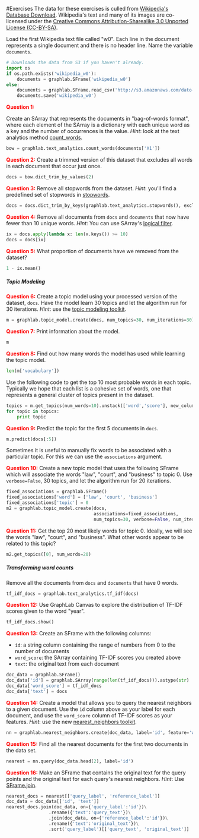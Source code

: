 #Exercises 
The data for these exercises is culled from [Wikipedia's Database Download](http://en.wikipedia.org/wiki/Wikipedia:Database_download). Wikipedia's text and many of its images are co-licensed under the [Creative Commons Attribution-Sharealike 3.0 Unported License (CC-BY-SA)](http://creativecommons.org/licenses/by-sa/2.5/).

Load the first Wikipedia text file called "w0". Each line in the document
represents a single document and there is no header line. Name the variable
`documents`.


```python
# Downloads the data from S3 if you haven't already.
import os
if os.path.exists('wikipedia_w0'):
    documents = graphlab.SFrame('wikipedia_w0')
else:
    documents = graphlab.SFrame.read_csv('http://s3.amazonaws.com/dato-datasets/wikipedia/raw/w0', header=False)
    documents.save('wikipedia_w0')
```

<span style="color:red">**Question 1:**</span>

Create an SArray that represents the documents in "bag-of-words format", where
each element of the SArray is a dictionary with each unique word as a key and
the number of occurrences is the value. *Hint*: look at the text analytics
method [count_words][1].

```python
bow = graphlab.text_analytics.count_words(documents['X1'])
```

<span style="color:red">**Question 2:**</span> Create a trimmed version of this
dataset that excludes all words in each document that occur just once.


```python
docs = bow.dict_trim_by_values(2)
```

<span style="color:red">**Question 3:**</span> Remove all stopwords from the
dataset. *Hint*: you'll find a predefined set of stopwords in [stopwords][2].

```python
docs = docs.dict_trim_by_keys(graphlab.text_analytics.stopwords(), exclude=True)
```

<span style="color:red">**Question 4:**</span> Remove all documents from `docs`
and `documents` that now have fewer than 10 unique words. *Hint*: You can use
SArray's [logical filter][3].


```python
ix = docs.apply(lambda x: len(x.keys()) >= 10)
docs = docs[ix]
```

<span style="color:red">**Question 5:**</span> What proportion of documents have
we removed from the dataset?


```python
1 - ix.mean()
```

##### Topic Modeling

<span style="color:red">**Question 6:**</span> Create a topic model using your processed version of the dataset, `docs`. Have the model learn 30 topics and let the algorithm run for 30 iterations. *Hint*: use the [topic modeling toolkit](https://dato.com/products/create/docs/generated/graphlab.topic_model.TopicModel.html).


```python
m = graphlab.topic_model.create(docs, num_topics=30, num_iterations=30)
```

<span style="color:red">**Question 7:**</span> Print information about the
model.


```python
m
```

<span style="color:red">**Question 8:**</span> Find out how many words the model
has used while learning the topic model.


```python
len(m['vocabulary'])
```

Use the following code to get the top 10 most probable words in each topic. Typically we hope that each list is a cohesive set of words, one that represents a general cluster of topics present in the dataset.

```python
topics = m.get_topics(num_words=10).unstack(['word','score'], new_column_name='topic_words')['topic_words'].apply(lambda x: x.keys())
for topic in topics:
    print topic
```

<span style="color:red">**Question 9:**</span> Predict the topic for the first 5
documents in `docs`.


```python
m.predict(docs[:5])
```

Sometimes it is useful to manually fix words to be associated with a particular topic. For this we can use the `associations` argument.

<span style="color:red">**Question 10:**</span> Create a new topic model that uses the following SFrame which will associate the words "law", "court", and "business" to topic 0. Use `verbose=False`, 30 topics, and let the algorithm run for 20 iterations.


```python
fixed_associations = graphlab.SFrame()
fixed_associations['word'] = ['law', 'court', 'business']
fixed_associations['topic'] = 0
m2 = graphlab.topic_model.create(docs,  
                                 associations=fixed_associations,
                                 num_topics=30, verbose=False, num_iterations=20)
```

<span style="color:red">**Question 11:**</span> Get the top 20 most likely words for topic 0. Ideally, we will see the words "law", "court", and "business". What other words appear to be related to this topic?

```python
m2.get_topics([0], num_words=20)
```

##### Transforming word counts

Remove all the documents from `docs` and `documents` that have 0 words.


```python
tf_idf_docs = graphlab.text_analytics.tf_idf(docs)
```

<span style="color:red">**Question 12:**</span> Use GraphLab Canvas to explore the distribution of TF-IDF scores given to the word "year".


```python
tf_idf_docs.show()
```

<span style="color:red">**Question 13:**</span> Create an SFrame with the following columns:

- `id`: a string column containing the range of numbers from 0 to the number of documents
- `word_score`: the SArray containing TF-IDF scores you created above
- `text`: the original text from each document


```python
doc_data = graphlab.SFrame()
doc_data['id'] = graphlab.SArray(range(len(tf_idf_docs))).astype(str)
doc_data['word_score'] = tf_idf_docs
doc_data['text'] = docs
```

<span style="color:red">**Question 14:**</span> Create a model that allows you to query the nearest neighbors to a given document. Use the `id` column above as your label for each document, and use the `word_score` column of TF-IDF scores as your features. *Hint*: use the new [nearest_neighbors toolkit](https://dato.com/products/create/docs/graphlab.toolkits.nearest_neighbors.html).


```python
nn = graphlab.nearest_neighbors.create(doc_data, label='id', feature='word_score')
```

<span style="color:red">**Question 15:**</span> Find all the nearest documents for the first two documents in the data set.

```python
nearest = nn.query(doc_data.head(2), label='id')
```

<span style="color:red">**Question 16:**</span> Make an SFrame that contains the original text for the query points and the original text for each query's nearest neighbors. *Hint*: Use [SFrame.join](https://dato.com/products/create/docs/generated/graphlab.SFrame.join.html#graphlab.SFrame.join).


```python
nearest_docs = nearest[['query_label', 'reference_label']]
doc_data = doc_data[['id', 'text']]
nearest_docs.join(doc_data, on={'query_label':'id'})\
                .rename({'text':'query_text'})\
                .join(doc_data, on={'reference_label':'id'})\
                .rename({'text':'original_text'})\
                .sort('query_label')[['query_text', 'original_text']]
```


  [1]: https://dato.com/products/create/docs/generated/graphlab.text_analytics.count_words.html
  [2]: https://dato.com/products/create/docs/generated/graphlab.text_analytics.stopwords.html
  [3]: https://dato.com/products/create/docs/generated/graphlab.SArray.__getitem__.html
